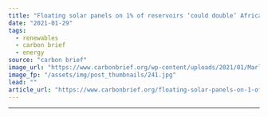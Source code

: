 ```yaml
---
title: "Floating solar panels on 1% of reservoirs ‘could double’ Africa’s hydropower capacity"
date: "2021-01-29"
tags: 
  - renewables
  - carbon brief
  - energy
source: "carbon brief"
image_url: "https://www.carbonbrief.org/wp-content/uploads/2021/01/Marlenique-Estate-a-grid-tied-solar-PV-installation-by-New-Southern-Energy-107x71.jpg"
image_fp: "/assets/img/post_thumbnails/241.jpg"
lead: ""
article_url: "https://www.carbonbrief.org/floating-solar-panels-on-1-of-reservoirs-could-double-africas-hydropower-capacity"
---
```


---
